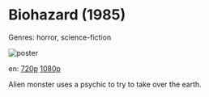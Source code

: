 # Biohazard (1985)

Genres: horror, science-fiction

![poster](http://image.tmdb.org/t/p/w500/oR4DeeHLUJBOzQGDALOIuU63PDK.jpg)

en:
  [720p](https://extratorrent.cc/download/4299328/Biohazard+%281985%29+720p+BrRip+x264+-+YIFY.torrent)
  [1080p](magnet:?xt=urn:btih:c79314f2826a1d7cf823ea53bd9f99b16e2a383e&dn=Biohazard+%281985%29+1080p+BrRip+x264+-+YIFY&tr=udp%3A%2F%2Ftracker.openbittorrent.com%3A80%2Fannounce&tr=udp%3A%2F%2Fglotorrents.pw%3A6969%2Fannounce&tr=udp%3A%2F%2Ftracker.openbittorrent.com%3A80%2Fannounce&tr=udp%3A%2F%2Ftracker.opentrackr.org%3A1337%2Fannounce&tr=udp%3A%2F%2Fzer0day.to%3A1337%2Fannounce&tr=udp%3A%2F%2Ftracker.coppersurfer.tk%3A6969%2Fannounce)
  


Alien monster uses a psychic to try to take over the earth.